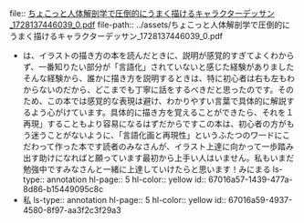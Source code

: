 file:: [ちょこっと人体解剖学で圧倒的にうまく描けるキャラクターデッサン_1728137446039_0.pdf](../assets/ちょこっと人体解剖学で圧倒的にうまく描けるキャラクターデッサン_1728137446039_0.pdf)
file-path:: ../assets/ちょこっと人体解剖学で圧倒的にうまく描けるキャラクターデッサン_1728137446039_0.pdf

- は、イラストの描き方の本を読んだときに、説明が感覚的すぎてよくわからず、一番知りたい部分が「言語化」されていないと感じた経験がありましたそんな経験から、誰かに描き方を説明するときは、特に初心者は右も左もわからないのだから、どこまでも丁寧に話をするべきだと思ったのです。そのため、この本では感覚的な表現は避け、わかりやすい言葉で具体的に解説するよう心がけています。具体的に描き方を覚えることができたら、それを１再現」することもより容易になるはずだからですこの本は、初心者の方がもう迷うことがないように、「言語化画と再現性」というふたつのワ一ドにこだわって作った本です読者のみなさんが、イラスト上達に向かって一歩踏み出す助けになればと願っています最初から上手い人はいません。私もいまだ勉強中ですみなさんと一緒に上達していけたらと思います！みにまる
  ls-type:: annotation
  hl-page:: 5
  hl-color:: yellow
  id:: 67016a57-1439-477a-8d86-b15449095c8c
- 私
  ls-type:: annotation
  hl-page:: 5
  hl-color:: yellow
  id:: 67016a59-4937-4580-8f97-aa3f2c3f29a3